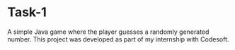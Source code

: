 # Task-1
A simple Java game where the player guesses a randomly generated number. This project was developed as part of my internship with Codesoft.
